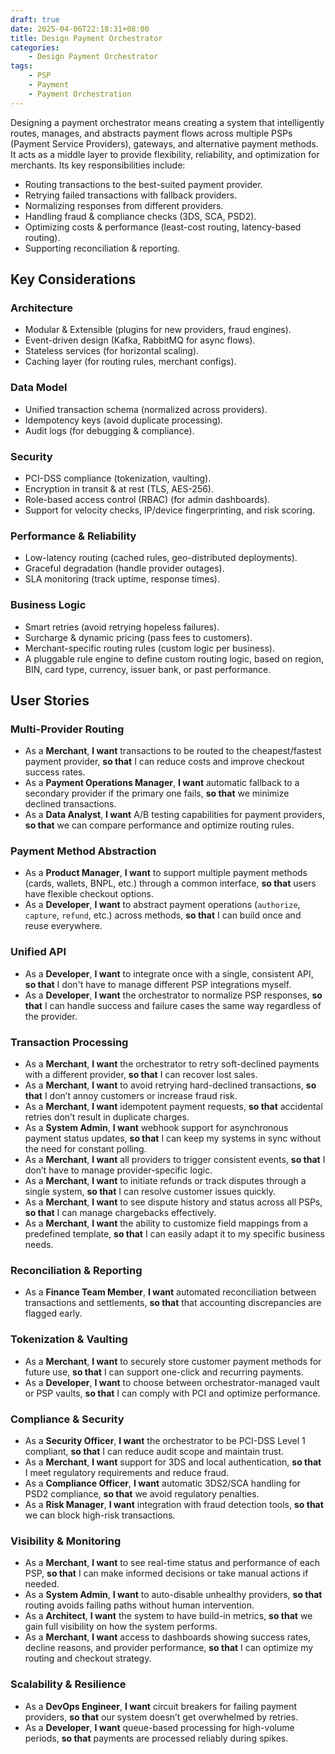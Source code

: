 ```yaml
---
draft: true
date: 2025-04-06T22:18:31+08:00
title: Design Payment Orchestrator
categories:
    - Design Payment Orchestrator
tags: 
    - PSP
    - Payment
    - Payment Orchestration
---
```

Designing a payment orchestrator means creating a system that intelligently routes, manages, and abstracts payment flows across multiple PSPs (Payment Service Providers), gateways, and alternative payment methods. It acts as a middle layer to provide flexibility, reliability, and optimization for merchants. Its key responsibilities include:

* Routing transactions to the best-suited payment provider.
* Retrying failed transactions with fallback providers.
* Normalizing responses from different providers.
* Handling fraud & compliance checks (3DS, SCA, PSD2).
* Optimizing costs & performance (least-cost routing, latency-based routing).
* Supporting reconciliation & reporting.

## Key Considerations

### Architecture
* Modular & Extensible (plugins for new providers, fraud engines).
* Event-driven design (Kafka, RabbitMQ for async flows).
* Stateless services (for horizontal scaling).
* Caching layer (for routing rules, merchant configs).

### Data Model
* Unified transaction schema (normalized across providers).
* Idempotency keys (avoid duplicate processing).
* Audit logs (for debugging & compliance).

### Security
* PCI-DSS compliance (tokenization, vaulting).
* Encryption in transit & at rest (TLS, AES-256).
* Role-based access control (RBAC) (for admin dashboards).
* Support for velocity checks, IP/device fingerprinting, and risk scoring.

### Performance & Reliability
* Low-latency routing (cached rules, geo-distributed deployments).
* Graceful degradation (handle provider outages).
* SLA monitoring (track uptime, response times).

### **Business Logic**
* Smart retries (avoid retrying hopeless failures).
* Surcharge & dynamic pricing (pass fees to customers).
* Merchant-specific routing rules (custom logic per business).
* A pluggable rule engine to define custom routing logic, based on region, BIN, card type, currency, issuer bank, or past performance. 

## User Stories

### Multi-Provider Routing
* As a **Merchant**, **I want** transactions to be routed to the cheapest/fastest payment provider, **so that** I can reduce costs and improve checkout success rates.
* As a **Payment Operations Manager**, **I want** automatic fallback to a secondary provider if the primary one fails, **so that** we minimize declined transactions.
* As a **Data Analyst**, **I want** A/B testing capabilities for payment providers, **so that** we can compare performance and optimize routing rules.

### Payment Method Abstraction
* As a **Product Manager**, **I want** to support multiple payment methods (cards, wallets, BNPL, etc.) through a common interface, **so that** users have flexible checkout options.
* As a **Developer**, **I want** to abstract payment operations (`authorize`, `capture`, `refund`, etc.) across methods, **so that** I can build once and reuse everywhere.

### Unified API
* As a **Developer**, **I want** to integrate once with a single, consistent API, **so that** I don't have to manage different PSP integrations myself.
* As a **Developer**, **I want** the orchestrator to normalize PSP responses, **so that** I can handle success and failure cases the same way regardless of the provider.

### Transaction Processing
* As a **Merchant**, **I want** the orchestrator to retry soft-declined payments with a different provider, **so that** I can recover lost sales.
* As a **Merchant**, **I want** to avoid retrying hard-declined transactions, **so that** I don’t annoy customers or increase fraud risk.
* As a **Merchant**, **I want** idempotent payment requests, **so that** accidental retries don’t result in duplicate charges.
* As a **System Admin**, **I want** webhook support for asynchronous payment status updates, **so that** I can keep my systems in sync without the need for constant polling.
* As a **Merchant**, **I want** all providers to trigger consistent events, **so that** I don’t have to manage provider-specific logic.
* As a **Merchant**, **I want** to initiate refunds or track disputes through a single system, **so that** I can resolve customer issues quickly.
* As a **Merchant**, **I want** to see dispute history and status across all PSPs, **so that** I can manage chargebacks effectively.
* As a **Merchant**, **I want** the ability to customize field mappings from a predefined template, **so that** I can easily adapt it to my specific business needs.

### Reconciliation & Reporting
* As a **Finance Team Member**, **I want** automated reconciliation between transactions and settlements, **so that** that accounting discrepancies are flagged early.

### Tokenization & Vaulting
* As a **Merchant**, **I want** to securely store customer payment methods for future use, **so that** I can support one-click and recurring payments.
* As a **Developer**, **I want** to choose between orchestrator-managed vault or PSP vaults, **so that** I can comply with PCI and optimize performance.

### Compliance & Security
* As a **Security Officer**, **I want** the orchestrator to be PCI-DSS Level 1 compliant, **so that** I can reduce audit scope and maintain trust.
* As a **Merchant**, **I want** support for 3DS and local authentication, **so that** I meet regulatory requirements and reduce fraud.
* As a **Compliance Officer**, **I want** automatic 3DS2/SCA handling for PSD2 compliance, **so that** we avoid regulatory penalties.
* As a **Risk Manager**, **I want** integration with fraud detection tools, **so that** we can block high-risk transactions.

### Visibility & Monitoring
* As a **Merchant**, **I want** to see real-time status and performance of each PSP, **so that** I can make informed decisions or take manual actions if needed.
* As a **System Admin**, **I want** to auto-disable unhealthy providers, **so that** routing avoids failing paths without human intervention.
* As a **Architect**, **I want** the system to have build-in metrics, **so that** we gain full visibility on how the system performs.
* As a **Merchant**, **I want** access to dashboards showing success rates, decline reasons, and provider performance, **so that** I can optimize my routing and checkout strategy.

### Scalability & Resilience
* As a **DevOps Engineer**, **I want** circuit breakers for failing payment providers, **so that** our system doesn’t get overwhelmed by retries.
* As a **Developer**, **I want** queue-based processing for high-volume periods, **so that** payments are processed reliably during spikes.